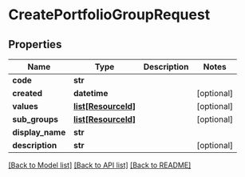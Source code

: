 # CreatePortfolioGroupRequest

## Properties
Name | Type | Description | Notes
------------ | ------------- | ------------- | -------------
**code** | **str** |  | 
**created** | **datetime** |  | [optional] 
**values** | [**list[ResourceId]**](ResourceId.md) |  | [optional] 
**sub_groups** | [**list[ResourceId]**](ResourceId.md) |  | [optional] 
**display_name** | **str** |  | 
**description** | **str** |  | [optional] 

[[Back to Model list]](../README.md#documentation-for-models) [[Back to API list]](../README.md#documentation-for-api-endpoints) [[Back to README]](../README.md)


